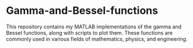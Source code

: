 # Gamma-and-Bessel-functions
This repository contains my MATLAB implementations of the gamma and Bessel functions, along with scripts to plot them. These functions are commonly used in various fields of mathematics, physics, and engineering.
